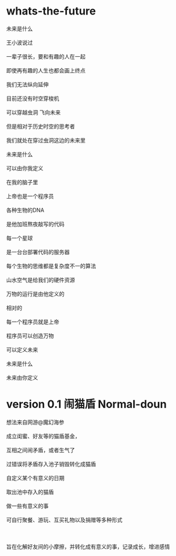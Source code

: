 # whats-the-future
未来是什么<br />  
王小波说过<br />  
一辈子很长，要和有趣的人在一起<br />  
即使再有趣的人生也都会画上终点<br />  
我们无法纵向延伸<br />  
目前还没有时空穿梭机<br />  
可以穿越虫洞 飞向未来<br />  
但是相对于历史时空的思考者<br />  
我们就处在穿过虫洞这边的未来里<br />  
未来是什么<br />  
可以由你我定义<br />  
在我的脑子里<br />  
上帝也是一个程序员<br />  
各种生物的DNA<br />  
是他加班熬夜敲写的代码<br />  
每一个星球<br />  
是一台台部署代码的服务器<br />  
每个生物的思维都是复杂度不一的算法<br />  
山水空气是给我们的硬件资源<br />  
万物的运行是由他定义的<br />  
相对的<br />  
每一个程序员就是上帝<br />  
程序员可以创造万物<br />  
可以定义未来<br />  
未来是什么<br />  
未来由你定义<br />  
# version 0.1 闹猫盾 Normal-doun
想法来自网游@魔幻海参<br />  
成立闺蜜、好友等的猫盾基金，<br />  
互相之间闹矛盾，或者生气了<br />  
过错误将矛盾存入池子销毁转化成猫盾<br />  
自定义某个有意义的日期<br />  
取出池中存入的猫盾<br />  
做一些有意义的事<br />  
可自行聚餐、游玩、互买礼物以及捐赠等多种形式<br />  
<br />  
旨在化解好友间的小摩擦，并转化成有意义的事，记录成长，增进感情<br />  
